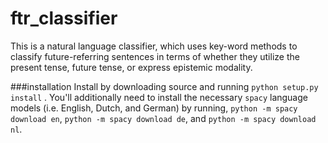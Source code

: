 # ftr_classifier
This is a natural language classifier, which uses key-word methods to classify future-referring sentences in terms of whether they utilize the present tense, future tense, or express epistemic modality.


###installation
Install by downloading source and running `python setup.py install` .  You'll additionally need to install the necessary `spacy` language models (i.e. English, Dutch, and German)  by running, `python -m spacy download en`, `python -m spacy download de`, and `python -m spacy download nl`.
